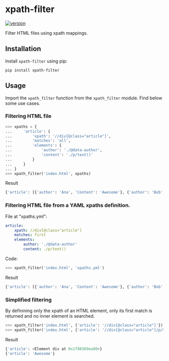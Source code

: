 # xpath-filter

[![version](https://img.shields.io/badge/version-0.1.0-blue)](https://pypi.org/project/xpath-filter)

Filter HTML files using xpath mappings.

## Installation

Install `xpath-filter` using pip:

```shell
pip install xpath-filter
```

## Usage

Import the `xpath_filter` function from the `xpath_filter` module. Find below
some use cases.

### Filtering HTML file

```python
>>> xpaths = {
...     'article': {
...         'xpath': '//div[@class="article"]',
...         'matches': 'all',
...         'elements': {
...             'author': './@data-author',
...             'content': './p/text()'
...         }
...     }
... }
>>> xpath_filter('index.html', xpaths)
```

Result

```python
{'article': [{'author': 'Ana', 'Content': 'Awesome'}, {'author': 'Bob', 'Content': 'Bad'}]}
```

### Filtering HTML file from a YAML xpaths definition.

File at "xpaths.yml":

```yml
article:
    xpath: //div[@class="article"]
    matches: first
    elements:
        author: './@data-author'
        content: ./p/text()
```

Code:

```python
>>> xpath_filter('index.html', 'xpaths.yml')
```

Result

```python
{'article': [{'author': 'Ana', 'Content': 'Awesome'}, {'author': 'Bob', 'Content': 'Bad'}]}
```

### Simplified filtering

By definining only the xpath of an HTML element, only its first match is returned and no inner element is searched.

```python
>>> xpath_filter('index.html', {'article': '//div[@class="article"]'})
>>> xpath_filter('index.html', {'article': '//div[@class="article"]/p/text()'})
```

Result

```python
{'article': <Element div at 0x1f08369ea80>}
{'article': 'Awesome'}
```
